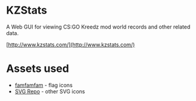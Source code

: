 # KZStats

A Web GUI for viewing CS:GO Kreedz mod world records and other related data.

[http://www.kzstats.com/](http://www.kzstats.com/)

# Assets used

- [famfamfam](http://www.famfamfam.com/lab/icons/flags/) - flag icons
- [SVG Repo](https://www.svgrepo.com/) - other SVG icons
